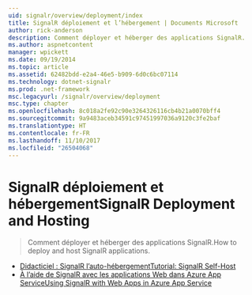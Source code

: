```yaml
---
uid: signalr/overview/deployment/index
title: SignalR déploiement et l’hébergement | Documents Microsoft
author: rick-anderson
description: Comment déployer et héberger des applications SignalR.
ms.author: aspnetcontent
manager: wpickett
ms.date: 09/19/2014
ms.topic: article
ms.assetid: 62482bdd-e2a4-46e5-b909-6d0c6bc07114
ms.technology: dotnet-signalr
ms.prod: .net-framework
msc.legacyurl: /signalr/overview/deployment
msc.type: chapter
ms.openlocfilehash: 8c018a2fe92c90e3264326116cb4b21a0070bff4
ms.sourcegitcommit: 9a9483aceb34591c97451997036a9120c3fe2baf
ms.translationtype: HT
ms.contentlocale: fr-FR
ms.lasthandoff: 11/10/2017
ms.locfileid: "26504068"
---
```

<a name="signalr-deployment-and-hosting"></a><span data-ttu-id="d1f2d-103">SignalR déploiement et hébergement</span><span class="sxs-lookup"><span data-stu-id="d1f2d-103">SignalR Deployment and Hosting</span></span>
====================
> <span data-ttu-id="d1f2d-104">Comment déployer et héberger des applications SignalR.</span><span class="sxs-lookup"><span data-stu-id="d1f2d-104">How to deploy and host SignalR applications.</span></span>


- [<span data-ttu-id="d1f2d-105">Didacticiel : SignalR l’auto-hébergement</span><span class="sxs-lookup"><span data-stu-id="d1f2d-105">Tutorial: SignalR Self-Host</span></span>](tutorial-signalr-self-host.md)
- [<span data-ttu-id="d1f2d-106">À l’aide de SignalR avec les applications Web dans Azure App Service</span><span class="sxs-lookup"><span data-stu-id="d1f2d-106">Using SignalR with Web Apps in Azure App Service</span></span>](using-signalr-with-azure-web-sites.md)
